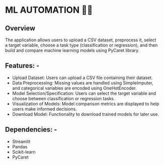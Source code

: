 # ML AUTOMATION 🤖🤖
## Overview

The application allows users to upload a CSV dataset, preprocess it, select a target variable, choose a task type (classification or regression), and then build and compare machine learning models using PyCaret library.

## Features: -
- Upload Dataset: Users can upload a CSV file containing their dataset.
- Data Preprocessing: Missing values are handled using SimpleImputer, and categorical variables are encoded using OneHotEncoder.
- Model Selection/Specification: Users can select the target variable and choose between classification or regression tasks.
- Visualization of Models: Model comparison metrics are displayed to help users make informed decisions.
- Download Model: Functionality to download trained models for later use.


## Dependencies: -
- Streamlit
- Pandas
- Scikit-learn
- PyCaret
